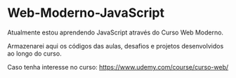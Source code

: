 # Web-Moderno-JavaScript
Atualmente estou aprendendo JavaScript através do Curso Web Moderno. 

Armazenarei aqui os códigos das aulas, desafios e projetos desenvolvidos ao longo do curso.

Caso tenha interesse no curso:
https://www.udemy.com/course/curso-web/
